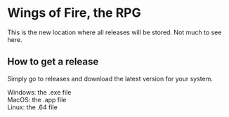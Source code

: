 # Wings of Fire, the RPG

This is the new location where all releases will be stored. Not much to see here.

## How to get a release

Simply go to releases and download the latest version for your system. 

Windows: the .exe file<br>
MacOS: the .app file<br>
Linux: the .64 file
